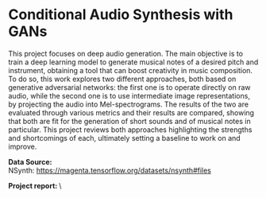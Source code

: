 # Conditional Audio Synthesis with GANs

This project focuses on deep audio generation. The main objective is to train a deep learning model to generate musical notes of a desired pitch and instrument, obtaining a tool that can boost creativity in music composition. To do so, this work explores two different approaches, both based on generative adversarial networks: the first one is to operate directly on raw audio, while the second one is to use intermediate image representations, by projecting the audio into Mel-spectrograms. The results of the two are evaluated through various metrics and their results are compared, showing that both are fit for the generation of short sounds and of musical notes in particular. This project reviews both approaches highlighting the strengths and shortcomings of each, ultimately setting a baseline to work on and improve.

<b> Data Source: </b> \
NSynth: https://magenta.tensorflow.org/datasets/nsynth#files

<b> Project report: </b> \

